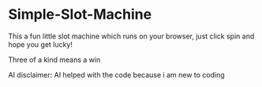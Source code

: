 # Simple-Slot-Machine
This a fun little slot machine which runs on your browser, just click spin and hope you get lucky!

Three of a kind means a win

AI disclaimer: AI helped with the code because i am new to coding
